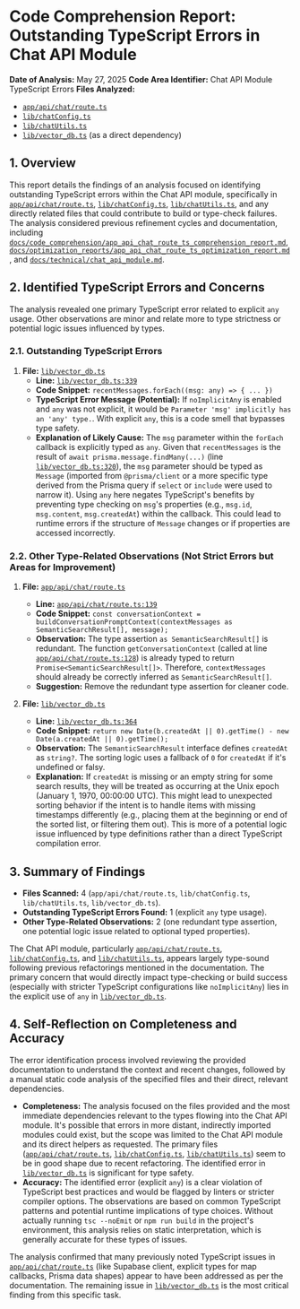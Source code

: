 # Code Comprehension Report: Outstanding TypeScript Errors in Chat API Module

**Date of Analysis:** May 27, 2025
**Code Area Identifier:** Chat API Module TypeScript Errors
**Files Analyzed:**
*   [`app/api/chat/route.ts`](app/api/chat/route.ts:1)
*   [`lib/chatConfig.ts`](lib/chatConfig.ts:1)
*   [`lib/chatUtils.ts`](lib/chatUtils.ts:1)
*   [`lib/vector_db.ts`](lib/vector_db.ts:1) (as a direct dependency)

## 1. Overview

This report details the findings of an analysis focused on identifying outstanding TypeScript errors within the Chat API module, specifically in [`app/api/chat/route.ts`](app/api/chat/route.ts:1), [`lib/chatConfig.ts`](lib/chatConfig.ts:1), [`lib/chatUtils.ts`](lib/chatUtils.ts:1), and any directly related files that could contribute to build or type-check failures. The analysis considered previous refinement cycles and documentation, including [`docs/code_comprehension/app_api_chat_route_ts_comprehension_report.md`](docs/code_comprehension/app_api_chat_route_ts_comprehension_report.md), [`docs/optimization_reports/app_api_chat_route_ts_optimization_report.md`](docs/optimization_reports/app_api_chat_route_ts_optimization_report.md), and [`docs/technical/chat_api_module.md`](docs/technical/chat_api_module.md).

## 2. Identified TypeScript Errors and Concerns

The analysis revealed one primary TypeScript error related to explicit `any` usage. Other observations are minor and relate more to type strictness or potential logic issues influenced by types.

### 2.1. Outstanding TypeScript Errors

1.  **File:** [`lib/vector_db.ts`](lib/vector_db.ts:1)
    *   **Line:** [`lib/vector_db.ts:339`](lib/vector_db.ts:339)
    *   **Code Snippet:** `recentMessages.forEach((msg: any) => { ... })`
    *   **TypeScript Error Message (Potential):** If `noImplicitAny` is enabled and `any` was not explicit, it would be `Parameter 'msg' implicitly has an 'any' type.`. With explicit `any`, this is a code smell that bypasses type safety.
    *   **Explanation of Likely Cause:** The `msg` parameter within the `forEach` callback is explicitly typed as `any`. Given that `recentMessages` is the result of `await prisma.message.findMany(...)` (line [`lib/vector_db.ts:320`](lib/vector_db.ts:320)), the `msg` parameter should be typed as `Message` (imported from `@prisma/client` or a more specific type derived from the Prisma query if `select` or `include` were used to narrow it). Using `any` here negates TypeScript's benefits by preventing type checking on `msg`'s properties (e.g., `msg.id`, `msg.content`, `msg.createdAt`) within the callback. This could lead to runtime errors if the structure of `Message` changes or if properties are accessed incorrectly.

### 2.2. Other Type-Related Observations (Not Strict Errors but Areas for Improvement)

1.  **File:** [`app/api/chat/route.ts`](app/api/chat/route.ts:1)
    *   **Line:** [`app/api/chat/route.ts:139`](app/api/chat/route.ts:139)
    *   **Code Snippet:** `const conversationContext = buildConversationPromptContext(contextMessages as SemanticSearchResult[], message);`
    *   **Observation:** The type assertion `as SemanticSearchResult[]` is redundant. The function `getConversationContext` (called at line [`app/api/chat/route.ts:128`](app/api/chat/route.ts:128)) is already typed to return `Promise<SemanticSearchResult[]>`. Therefore, `contextMessages` should already be correctly inferred as `SemanticSearchResult[]`.
    *   **Suggestion:** Remove the redundant type assertion for cleaner code.

2.  **File:** [`lib/vector_db.ts`](lib/vector_db.ts:1)
    *   **Line:** [`lib/vector_db.ts:364`](lib/vector_db.ts:364)
    *   **Code Snippet:** `return new Date(b.createdAt || 0).getTime() - new Date(a.createdAt || 0).getTime();`
    *   **Observation:** The `SemanticSearchResult` interface defines `createdAt` as `string?`. The sorting logic uses a fallback of `0` for `createdAt` if it's undefined or falsy.
    *   **Explanation:** If `createdAt` is missing or an empty string for some search results, they will be treated as occurring at the Unix epoch (January 1, 1970, 00:00:00 UTC). This might lead to unexpected sorting behavior if the intent is to handle items with missing timestamps differently (e.g., placing them at the beginning or end of the sorted list, or filtering them out). This is more of a potential logic issue influenced by type definitions rather than a direct TypeScript compilation error.

## 3. Summary of Findings

*   **Files Scanned:** 4 (`app/api/chat/route.ts`, `lib/chatConfig.ts`, `lib/chatUtils.ts`, `lib/vector_db.ts`).
*   **Outstanding TypeScript Errors Found:** 1 (explicit `any` type usage).
*   **Other Type-Related Observations:** 2 (one redundant type assertion, one potential logic issue related to optional typed properties).

The Chat API module, particularly [`app/api/chat/route.ts`](app/api/chat/route.ts:1), [`lib/chatConfig.ts`](lib/chatConfig.ts:1), and [`lib/chatUtils.ts`](lib/chatUtils.ts:1), appears largely type-sound following previous refactorings mentioned in the documentation. The primary concern that would directly impact type-checking or build success (especially with stricter TypeScript configurations like `noImplicitAny`) lies in the explicit use of `any` in [`lib/vector_db.ts`](lib/vector_db.ts:1).

## 4. Self-Reflection on Completeness and Accuracy

The error identification process involved reviewing the provided documentation to understand the context and recent changes, followed by a manual static code analysis of the specified files and their direct, relevant dependencies.

*   **Completeness:** The analysis focused on the files provided and the most immediate dependencies relevant to the types flowing into the Chat API module. It's possible that errors in more distant, indirectly imported modules could exist, but the scope was limited to the Chat API module and its direct helpers as requested. The primary files ([`app/api/chat/route.ts`](app/api/chat/route.ts:1), [`lib/chatConfig.ts`](lib/chatConfig.ts:1), [`lib/chatUtils.ts`](lib/chatUtils.ts:1)) seem to be in good shape due to recent refactoring. The identified error in [`lib/vector_db.ts`](lib/vector_db.ts:1) is significant for type safety.
*   **Accuracy:** The identified error (explicit `any`) is a clear violation of TypeScript best practices and would be flagged by linters or stricter compiler options. The observations are based on common TypeScript patterns and potential runtime implications of type choices. Without actually running `tsc --noEmit` or `npm run build` in the project's environment, this analysis relies on static interpretation, which is generally accurate for these types of issues.

The analysis confirmed that many previously noted TypeScript issues in [`app/api/chat/route.ts`](app/api/chat/route.ts:1) (like Supabase client, explicit types for map callbacks, Prisma data shapes) appear to have been addressed as per the documentation. The remaining issue in [`lib/vector_db.ts`](lib/vector_db.ts:1) is the most critical finding from this specific task.
